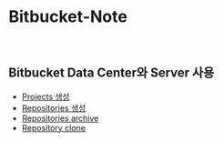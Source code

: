 # Bitbucket-Note

<br>

## Bitbucket Data Center와 Server 사용
- [Projects 생성](https://github.com/bigmtn1113/Bitbucket-Note/blob/main/Bitbucket%20Data%20Center%EC%99%80%20Server%20%EC%82%AC%EC%9A%A9/Projects%20%EC%83%9D%EC%84%B1.md)
- [Repositories 생성](https://github.com/bigmtn1113/Bitbucket-Note/blob/main/Bitbucket%20Data%20Center%EC%99%80%20Server%20%EC%82%AC%EC%9A%A9/Repositories%20%EC%83%9D%EC%84%B1.md)
- [Repositories archive](https://github.com/bigmtn1113/Bitbucket-Note/blob/main/Bitbucket%20Data%20Center%EC%99%80%20Server%20%EC%82%AC%EC%9A%A9/Repository%20archive.md)
- [Repository clone](https://github.com/bigmtn1113/Bitbucket-Note/blob/main/Bitbucket%20Data%20Center%EC%99%80%20Server%20%EC%82%AC%EC%9A%A9/Repository%20clone.md)
